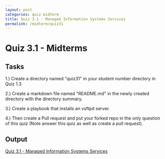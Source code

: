 ```yaml
---
layout: post
categories: quiz midterm
title: Quiz 3.1 - Managed Information Systems Services
permalink: /midterm/quiz31
---
```

# Quiz 3.1 - Midterms

## Tasks
1.) Create a directory named "quiz31" in your student number directory in Quiz 1.3

2.) Create a markdown file named "README.md" in the newly created directory with the directory summary. 

3.) Create a playbook that installs an vsftpd server.

4.) Then create a Pull request and put your forked repo in the only question of this quiz (Note answer this quiz as well as create a pull request).


## Output
<p> <a href="https://github.com/jesmatienzo-tip/sysad2-12021/tree/quiz31"> Quiz 3.1 - Managed Information Systems Services </a> </p>

```

```




